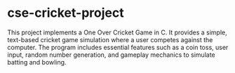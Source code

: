 # cse-cricket-project
This project implements a One Over Cricket Game in C. It provides a simple, text-based cricket game simulation where a user competes against the computer. The program includes essential features such as a coin toss, user input, random number generation, and gameplay mechanics to simulate batting and bowling.
